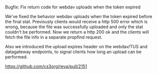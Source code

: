 Bugfix: Fix return code for webdav uploads when the token expired

We've fixed the behavior webdav uploads when the token expired before the final stat.
Previously clients would receive a http 500 error which is wrong, because the file
was successfully uploaded and only the stat couldn't be performed. Now we return a http 200
ok and the clients will fetch the file info in a separate propfind request.

Also we introduced the upload expires header on the webdav/TUS and datagateway endpoints, to signal clients how long an upload can be performed.

https://github.com/cs3org/reva/pull/2151

